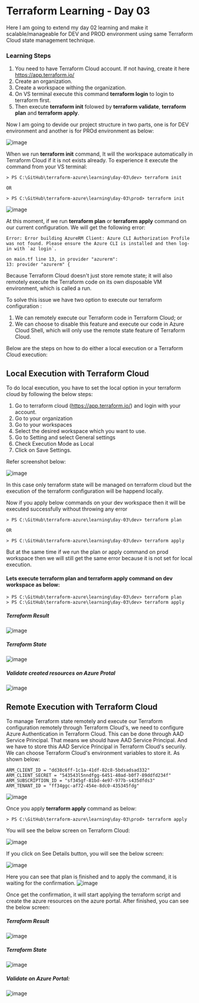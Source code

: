 # Terraform Learning - Day 03
Here I am going to extend my day 02 learning and make it scalable/manageable for DEV and PROD environment using same Terraform Cloud state management technique.

### Learning Steps

1. You need to have Terraform Cloud account. If not having, create it here https://app.terraform.io/
2. Create an organization.
3. Create a workspace withing the organization.
4. On VS terminal execute this command <b>terraform login</b> to login to terraform first.
5. Then execute <b>terraform init</b> folowed by <b>terraform validate</b>, <b>terraform plan</b> and <b>terraform apply</b>.

Now I am going to devide our project structure in two parts, one is for DEV environment and another is for PROd environment as below:

![image](https://user-images.githubusercontent.com/84455469/130738953-21e150f3-f6e0-4842-9e6b-caf8f4eee0e8.png)

When we run <b>terraform init</b> command, It will the workspace automatically in Terraform Cloud if it is not exists already. To experience it execute the command from your VS terminal:

```
> PS C:\GitHub\terraform-azure\learning\day-03\dev> terraform init

OR 

> PS C:\GitHub\terraform-azure\learning\day-03\prod> terraform init
```

![image](https://user-images.githubusercontent.com/84455469/130739187-5c469822-abc4-49e8-a714-ea1a0d5f1d3d.png)

At this moment, if we run <b>terraform plan</b> or <b>terraform apply</b> command on our current configuration. We will get the following error:
```
Error: Error building AzureRM Client: Azure CLI Authorization Profile was not found. Please ensure the Azure CLI is installed and then log-in with `az login`.

on main.tf line 13, in provider "azurerm":
13: provider "azurerm" {  
```
Because Terraform Cloud doesn't just store remote state; it will also remotely execute the Terraform code on its own disposable VM environment, which is called a run.

To solve this issue we have two option to execute our terraform configuration :
1. We can remotely execute our Terraform code in Terraform Cloud; or
2. We can choose to disable this feature and execute our code in Azure Cloud Shell, which will only use the remote state feature of Terraform Cloud.

Below are the steps on how to do either a local execution or a Terraform Cloud execution:

## Local Execution with Terraform Cloud
To do local execution, you have to set the local option in your terraform cloud by following the below steps:

1. Go to terraform cloud (https://app.terraform.io/) and login with your account.
2. Go to your organization
3. Go to your workspaces
4. Select the desired workspace which you want to use.
5. Go to Setting and select General settings
6. Check Execution Mode as Local
7. Click on Save Settings.

Refer screenshot below:

![image](https://user-images.githubusercontent.com/84455469/130741777-76fc28f6-dec1-4a0d-83dc-1e8a9b577c65.png)

In this case only terraform state will be managed on terraform cloud but the execution of the terraform configuration will be happend locally.

Now if you apply below commands on your dev workspace then it will be executed successfully without throwing any error

```
> PS C:\GitHub\terraform-azure\learning\day-03\dev> terraform plan

OR 

> PS C:\GitHub\terraform-azure\learning\day-03\dev> terraform apply
```

But at the same time if we run the plan or apply command on prod workspace then we will still get the same error because it is not set for local execution.

#### Lets execute terraform plan and terraform apply command on dev workspace as below:

```
> PS C:\GitHub\terraform-azure\learning\day-03\dev> terraform plan
> PS C:\GitHub\terraform-azure\learning\day-03\dev> terraform apply
```

##### Terraform Result
![image](https://user-images.githubusercontent.com/84455469/130751981-c61dd52a-05ca-44ff-901f-1a35ac9d65b1.png)

##### Terraform State
![image](https://user-images.githubusercontent.com/84455469/130752065-621497aa-b9be-4ca3-900a-26e09eace376.png)

##### Validate created resources on Azure Protal
![image](https://user-images.githubusercontent.com/84455469/130752586-2280b3ff-5f68-4b3e-b711-b66c156d1ecf.png)

## Remote Execution with Terraform Cloud
To manage Terraform state remotely and execute our Terraform configuration remotely through Terraform Cloud's, we need to configure Azure Authentication in Terraform Cloud. This can be done through AAD Service Principal. That means we should have AAD Service Principal. And we have to store this AAD Service Principal in Terraform Cloud's securily. We can choose Terraform Cloud's environment variables to store it. As shown below:

```
ARM_CLIENT_ID = "dd38c6ff-1c1a-41df-82c8-5bdsadsad332"
ARM_CLIENT_SECRET = "543543l5nndfgg-6451-40ad-b0f7-89ddfd234f"
ARM_SUBSCRIPTION_ID = "sf345gf-81bd-4e97-977b-s435dfds3"
ARM_TENANT_ID = "ff34ggc-af72-454e-8dc0-435345fdg"
```

![image](https://user-images.githubusercontent.com/84455469/130744095-db0e1241-7710-4478-8d3f-64fe771c9b66.png)

Once you apply <b>terraform apply</b> command as below:

```
> PS C:\GitHub\terraform-azure\learning\day-03\prod> terraform apply

```

You will see the below screen on Terraform Cloud:

![image](https://user-images.githubusercontent.com/84455469/130747518-c1553058-3e26-4e53-85ab-354387698f2e.png)

If you click on See Details button, you will see the below screen:

![image](https://user-images.githubusercontent.com/84455469/130747207-06dce60d-982f-4595-bf1f-980ff56ca5de.png)

Here you can see that plan is finished and to apply the command, it is waiting for the confirmation.
![image](https://user-images.githubusercontent.com/84455469/130747655-284c6e2a-3b03-4535-bace-699c7dc8610b.png)

Once get the confirmation, it will start applying the terraform script and create the azure resources on the azure portal. After finished, you can see the below screen:
##### Terraform Result
![image](https://user-images.githubusercontent.com/84455469/130747808-f576c173-7ac6-43f2-978c-ee7b661131bf.png)

##### Terraform State
![image](https://user-images.githubusercontent.com/84455469/130748823-dbe9940e-aa82-44ba-a746-25b29ca88942.png)

##### Validate on Azure Portal:
![image](https://user-images.githubusercontent.com/84455469/130748510-0aa2e88d-96ba-4172-b0cc-da1d98aa59ba.png)
